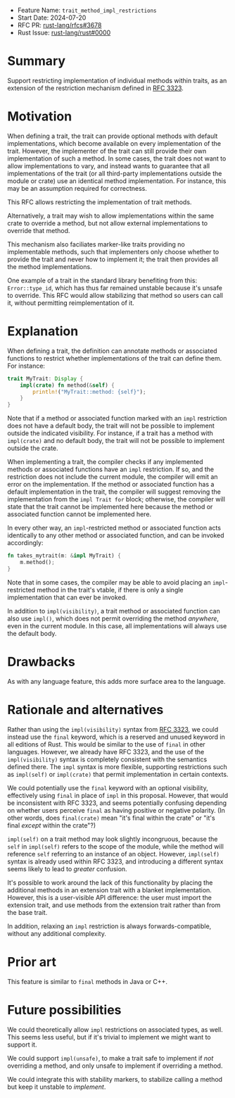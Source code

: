 - Feature Name: `trait_method_impl_restrictions`
- Start Date: 2024-07-20
- RFC PR: [rust-lang/rfcs#3678](https://github.com/rust-lang/rfcs/pull/3678)
- Rust Issue: [rust-lang/rust#0000](https://github.com/rust-lang/rust/issues/0000)

# Summary
[summary]: #summary

Support restricting implementation of individual methods within traits, as an
extension of the restriction mechanism defined in
[RFC 3323](https://rust-lang.github.io/rfcs/3323-restrictions.html).

# Motivation
[motivation]: #motivation

When defining a trait, the trait can provide optional methods with default
implementations, which become available on every implementation of the trait.
However, the implementer of the trait can still provide their own
implementation of such a method. In some cases, the trait does not want to
allow implementations to vary, and instead wants to guarantee that all
implementations of the trait (or all third-party implementations outside the
module or crate) use an identical method implementation. For instance, this may
be an assumption required for correctness.

This RFC allows restricting the implementation of trait methods.

Alternatively, a trait may wish to allow implementations within the same crate
to override a method, but not allow external implementations to override that
method.

This mechanism also faciliates marker-like traits providing no implementable
methods, such that implementers only choose whether to provide the trait and
never how to implement it; the trait then provides all the method
implementations.

One example of a trait in the standard library benefiting from this:
`Error::type_id`, which has thus far remained unstable because it's unsafe to
override. This RFC would allow stabilizing that method so users can call it,
without permitting reimplementation of it.

# Explanation
[explanation]: #explanation

When defining a trait, the definition can annotate methods or associated
functions to restrict whether implementations of the trait can define them. For
instance:

```rust
trait MyTrait: Display {
    impl(crate) fn method(&self) {
        println!("MyTrait::method: {self}");
    }
}
```

Note that if a method or associated function marked with an `impl` restriction
does not have a default body, the trait will not be possible to implement
outside the indicated visibility. For instance, if a trait has a method with
`impl(crate)` and no default body, the trait will not be possible to implement
outside the crate.

When implementing a trait, the compiler checks if any implemented methods or
associated functions have an `impl` restriction. If so, and the restriction
does not include the current module, the compiler will emit an error on the
implementation. If the method or associated function has a default
implementation in the trait, the compiler will suggest removing the
implementation from the `impl Trait for` block; otherwise, the compiler will
state that the trait cannot be implemented here because the method or
associated function cannot be implemented here.

In every other way, an `impl`-restricted method or associated function acts
identically to any other method or associated function, and can be invoked
accordingly:

```rust
fn takes_mytrait(m: &impl MyTrait) {
    m.method();
}
```

Note that in some cases, the compiler may be able to avoid placing an
`impl`-restricted method in the trait's vtable, if there is only a single
implementation that can ever be invoked.

In addition to `impl(visibility)`, a trait method or associated function can
also use `impl()`, which does not permit overriding the method *anywhere*, even
in the current module. In this case, all implementations will always use the
default body.

# Drawbacks
[drawbacks]: #drawbacks

As with any language feature, this adds more surface area to the language.

# Rationale and alternatives
[rationale-and-alternatives]: #rationale-and-alternatives

Rather than using the `impl(visibility)` syntax from
[RFC 3323](https://rust-lang.github.io/rfcs/3323-restrictions.html), we could
instead use the `final` keyword, which is a reserved and unused keyword in all
editions of Rust. This would be similar to the use of `final` in other
languages. However, we already have RFC 3323, and the use of the
`impl(visibility)` syntax is completely consistent with the semantics defined
there. The `impl` syntax is more flexible, supporting restrictions such as
`impl(self)` or `impl(crate)` that permit implementation in certain contexts.

We could potentially use the `final` keyword with an optional visibility,
effectively using `final` in place of `impl` in this proposal. However, that
would be inconsistent with RFC 3323, and seems potentially confusing depending
on whether users perceive `final` as having positive or negative polarity. (In
other words, does `final(crate)` mean "it's final within the crate" or "it's
final *except* within the crate"?)

`impl(self)` on a trait method may look slightly incongruous, because the
`self` in `impl(self)` refers to the scope of the module, while the method will
reference `self` referring to an instance of an object. However, `impl(self)`
syntax is already used within RFC 3323, and introducing a different syntax
seems likely to lead to *greater* confusion.

It's possible to work around the lack of this functionality by placing the
additional methods in an extension trait with a blanket implementation.
However, this is a user-visible API difference: the user must import the
extension trait, and use methods from the extension trait rather than from the
base trait.

In addition, relaxing an `impl` restriction is always forwards-compatible,
without any additional complexity.

# Prior art
[prior-art]: #prior-art

This feature is similar to `final` methods in Java or C++.

# Future possibilities
[future-possibilities]: #future-possibilities

We could theoretically allow `impl` restrictions on associated types, as well.
This seems less useful, but if it's trivial to implement we might want to
support it.

We could support `impl(unsafe)`, to make a trait safe to implement if *not*
overriding a method, and only unsafe to implement if overriding a method.

We could integrate this with stability markers, to stabilize calling a method
but keep it unstable to *implement*.
